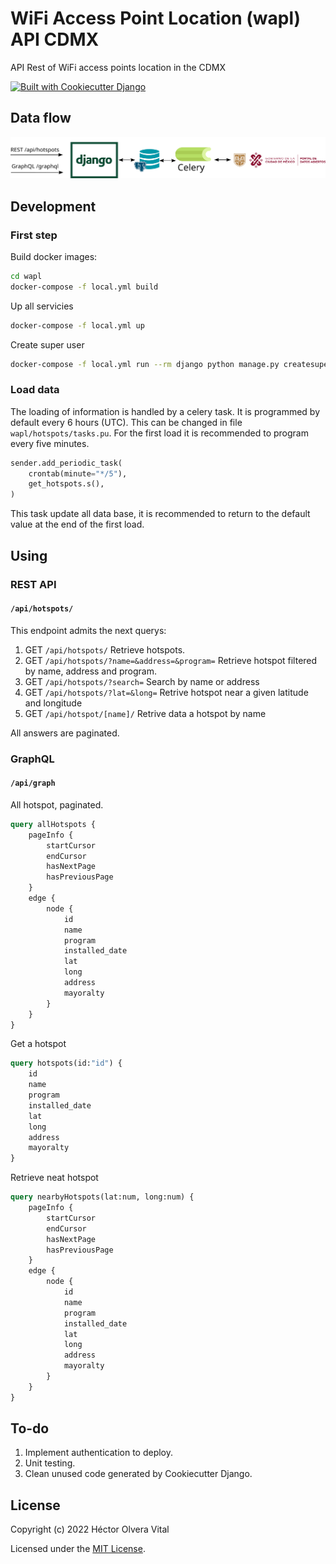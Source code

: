 # WiFi Access Point Location (wapl) API CDMX

API Rest of WiFi access points location in the CDMX

[![Built with Cookiecutter Django](https://img.shields.io/badge/built%20with-Cookiecutter%20Django-ff69b4.svg?logo=cookiecutter)](https://github.com/cookiecutter/cookiecutter-django/)


## Data flow
![data flow diagram](diagram.svg)

## Development

### First step

Build docker images:

```bash
cd wapl
docker-compose -f local.yml build
```

Up all servicies

```bash
docker-compose -f local.yml up
```

Create super user

```bash
docker-compose -f local.yml run --rm django python manage.py createsuperuser
```

### Load data

The loading of information is handled by a celery task. It is programmed by default every 6 hours (UTC). This can be changed in file `wapl/hotspots/tasks.pu`. For the first load it is recommended to program every five minutes.

```python
sender.add_periodic_task(
    crontab(minute="*/5"),
    get_hotspots.s(),
)
```

This task update all data base, it is recommended to return to the default value at the end of the first load.

## Using

### REST API

#### `/api/hotspots/`
This endpoint admits the next querys:
1. GET `/api/hotspots/` Retrieve hotspots.
2. GET `/api/hotspots/?name=&address=&program=` Retrieve hotspot filtered by name, address and program.
3. GET `/api/hotspots/?search=` Search by name or address
4. GET `/api/hotspots/?lat=&long=` Retrive hotspot near a given latitude and longitude
5. GET `/api/hotspot/[name]/` Retrive data a hotspot by name

All answers are paginated.

### GraphQL

#### `/api/graph`

All hotspot, paginated.

```graphql
query allHotspots {
    pageInfo {
        startCursor
        endCursor
        hasNextPage
        hasPreviousPage
    }
    edge {
        node {
            id
            name
            program
            installed_date
            lat
            long
            address
            mayoralty
        }
    }
}
```

Get a hotspot

```graphql
query hotspots(id:"id") {
    id
    name
    program
    installed_date
    lat
    long
    address
    mayoralty
}
```

Retrieve neat hotspot

```graphql
query nearbyHotspots(lat:num, long:num) {
    pageInfo {
        startCursor
        endCursor
        hasNextPage
        hasPreviousPage
    }
    edge {
        node {
            id
            name
            program
            installed_date
            lat
            long
            address
            mayoralty
        }
    }
}
```

## To-do
1. Implement authentication to deploy.
2. Unit testing.
3. Clean unused code generated by Cookiecutter Django.


## License

Copyright (c) 2022 Héctor Olvera Vital

Licensed under the [MIT License](LICENSE).
